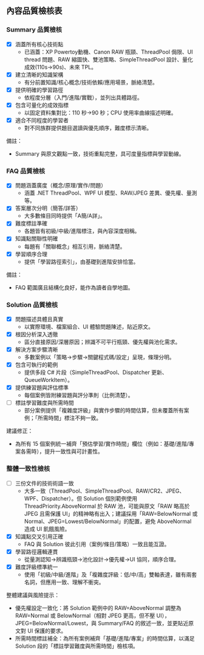 ## 內容品質檢核表

### Summary 品質檢核
- [x] 涵蓋所有核心技術點
  - 已涵蓋：XP Powertoy動機、Canon RAW 瓶頸、ThreadPool 侷限、UI thread 問題、RAW 縮圖快、雙池策略、SimpleThreadPool 設計、量化成效(110s→90s)、未來 TPL。
- [x] 建立清晰的知識架構
  - 有分前置知識/核心概念/技術依賴/應用場景，脈絡清楚。
- [x] 提供明確的學習路徑
  - 依程度分層（入門/進階/實戰），並列出具體路徑。
- [x] 包含可量化的成效指標
  - 以固定資料集對比：110 秒→90 秒；CPU 使用率曲線描述明確。
- [x] 適合不同程度的學習者
  - 對不同族群提供題目選讀與優先順序，難度標示清晰。

備註：
- Summary 與原文觀點一致，技術重點完整，具可度量指標與學習動線。

### FAQ 品質檢核
- [x] 問題涵蓋廣度（概念/原理/實作/問題）
  - 涵蓋 .NET ThreadPool、WPF UI 模型、RAW/JPEG 差異、優先權、量測等。
- [x] 答案層次分明（簡答/詳答）
  - 大多數條目同時提供「A簡/A詳」。
- [x] 難度標註準確
  - 各題皆有初級/中級/進階標注，與內容深度相稱。
- [x] 知識點關聯性明確
  - 每題有「關聯概念」相互引用，脈絡清楚。
- [x] 學習順序合理
  - 提供「學習路徑索引」，由基礎到進階安排恰當。

備註：
- FAQ 範圍廣且結構化良好，能作為讀者自學地圖。

### Solution 品質檢核
- [x] 問題描述具體且真實
  - 以實際環境、檔案組合、UI 體驗問題陳述，貼近原文。
- [x] 根因分析深入透徹
  - 區分直接原因/深層原因；辨識不可平行瓶頸、優先權與池化需求。
- [x] 解決方案步驟清晰
  - 多數案例以「策略→步驟→關鍵程式碼/設定」呈現，條理分明。
- [x] 包含可執行的範例
  - 提供多段 C# 片段（SimpleThreadPool、Dispatcher 更新、QueueWorkItem）。
- [x] 提供練習題與評估標準
  - 每個案例皆附練習題與評分準則（比例清楚）。
- [ ] 標註學習難度與所需時間
  - 部分案例提供「複雜度評級」與實作步驟的時間估算，但未覆蓋所有案例；「所需時間」標注不夠一致。

建議修正：
- 為所有 15 個案例統一補齊「預估學習/實作時間」欄位（例如：基礎/進階/專案各需時），提升一致性與可計畫性。

### 整體一致性檢核
- [ ] 三份文件的技術術語一致
  - 大多一致（ThreadPool、SimpleThreadPool、RAW/CR2、JPEG、WPF、Dispatcher）。但 Solution 個別範例使用 ThreadPriority.AboveNormal 於 RAW 池，可能與原文「RAW 略高於 JPEG 且需保護 UI」的精神略有出入；建議採用「RAW=BelowNormal 或 Normal、JPEG=Lowest/BelowNormal」的配置，避免 AboveNormal 造成 UI 飢餓風險。
- [x] 知識點交叉引用正確
  - FAQ 與 Solution 彼此引用（案例/條目/策略）一致且能互證。
- [x] 學習路徑邏輯連貫
  - 從量測認知→辨識瓶頸→池化設計→優先權→UI 協同，順序合理。
- [x] 難度評級標準統一
  - 使用「初級/中級/進階」及「複雜度評級：低/中/高」雙軸表達，雖有兩套名詞，但應用一致、理解不衝突。

整體建議與風險提示：
- 優先權設定一致化：將 Solution 範例中的 RAW=AboveNormal 調整為 RAW=Normal 或 BelowNormal（相對 JPEG 更高，但不壓 UI），JPEG=BelowNormal/Lowest，與 Summary/FAQ 的敘述一致，並更貼近原文對 UI 保護的要求。
- 所需時間標註補全：為所有案例補齊「基礎/進階/專案」的時間估算，以滿足 Solution 段的「標註學習難度與所需時間」檢核項。